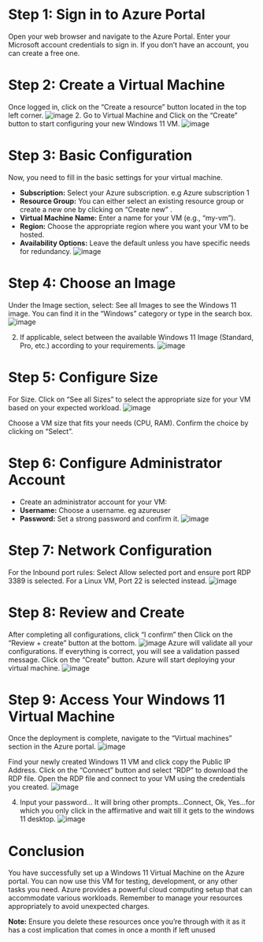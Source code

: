 # Step 1: Sign in to Azure Portal
Open your web browser and navigate to the Azure Portal.
Enter your Microsoft account credentials to sign in. If you don’t have an account, you can create a free one.
# Step 2: Create a Virtual Machine
Once logged in, click on the “Create a resource” button located in the top left corner.
![image](https://github.com/user-attachments/assets/87a57c69-addd-4e11-85f6-762bf8e69cd2)
2. Go to Virtual Machine and Click on the “Create” button to start configuring your new Windows 11 VM.
![image](https://github.com/user-attachments/assets/eed47449-da16-4c80-907d-cbfd8951718a)


# Step 3: Basic Configuration
Now, you need to fill in the basic settings for your virtual machine.

- **Subscription:** Select your Azure subscription. e.g Azure subscription 1
- **Resource Group:** You can either select an existing resource group or create a new one by clicking on “Create new” .
- **Virtual Machine Name:** Enter a name for your VM (e.g., “my-vm”).
- **Region:** Choose the appropriate region where you want your VM to be hosted.
- **Availability Options:** Leave the default unless you have specific needs for redundancy.
![image](https://github.com/user-attachments/assets/0ce04963-ed59-4cb9-b11c-5ec971518f83)

# Step 4: Choose an Image
Under the Image section, select: See all Images to see the Windows 11 image. You can find it in the “Windows” category or type in the search box.
![image](https://github.com/user-attachments/assets/6f8f81f1-265c-4871-afa0-e6ad210145c6)

2. If applicable, select between the available Windows 11 Image (Standard, Pro, etc.) according to your requirements.
![image](https://github.com/user-attachments/assets/3723cce0-39eb-4ee1-bf3c-5795f1df6862)


# Step 5: Configure Size
For Size. Click on “See all Sizes” to select the appropriate size for your VM based on your expected workload.
![image](https://github.com/user-attachments/assets/a8dd51d7-1c9b-4f82-94ad-f74b0304642d)

Choose a VM size that fits your needs (CPU, RAM). Confirm the choice by clicking on “Select”.

# Step 6: Configure Administrator Account
- Create an administrator account for your VM:
- **Username:** Choose a username. eg azureuser
- **Password:** Set a strong password and confirm it.
![image](https://github.com/user-attachments/assets/ee97aa6d-0754-4a9c-b952-c01db240403e)

# Step 7: Network Configuration
For the Inbound port rules: Select Allow selected port and ensure port RDP 3389 is selected. For a Linux VM, Port 22 is selected instead.
![image](https://github.com/user-attachments/assets/4ad24264-b9d4-4bff-95de-b91a7e1c43b0)

# Step 8: Review and Create
After completing all configurations, click “I confirm” then Click on the “Review + create” button at the bottom.
![image](https://github.com/user-attachments/assets/329b5d57-ef04-4e91-8398-1e285aec50cc)
Azure will validate all your configurations. If everything is correct, you will see a validation passed message.
Click on the “Create” button. Azure will start deploying your virtual machine.
![image](https://github.com/user-attachments/assets/538ce6c1-f94d-4b45-9a45-0830d8afc0b3)

# Step 9: Access Your Windows 11 Virtual Machine
Once the deployment is complete, navigate to the “Virtual machines” section in the Azure portal.
![image](https://github.com/user-attachments/assets/7ca6a085-e6c6-4687-9f89-4703e200474c)

Find your newly created Windows 11 VM and click copy the Public IP Address.
Click on the “Connect” button and select “RDP” to download the RDP file.
Open the RDP file and connect to your VM using the credentials you created.
![image](https://github.com/user-attachments/assets/5d7e029c-ad58-48f7-8faa-a324c8cdb7cb)

4. Input your password... It will bring other prompts…Connect, Ok, Yes…for which you only click in the affirmative and wait till it gets to the windows 11 desktop.
![image](https://github.com/user-attachments/assets/27ee0803-a9d3-45e5-80d5-fbdfd4c07a0e)


# Conclusion
You have successfully set up a Windows 11 Virtual Machine on the Azure portal. You can now use this VM for testing, development, or any other tasks you need. Azure provides a powerful cloud computing setup that can accommodate various workloads. Remember to manage your resources appropriately to avoid unexpected charges.

**Note:** Ensure you delete these resources once you’re through with it as it has a cost implication that comes in once a month if left unused
